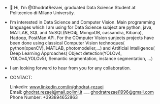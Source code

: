 - 👋 Hi, I’m @GhodratRezaei, graduated Data Science Student at Politecnico di Milano University.
- I’m interested in Data Science and Computer Vision.
    Main programming languages which I am using for Data Science subject are python, java, MATLAB, SQL and NoSQL(NEO4j,
MongoDB, cassandra, Kibana), Hadoop, PostMan API.
    For the COmputer Vision sunjects projects have been done using classical Computer Vision technoques( python(openCV),
MATLAB, photomodeller,...) and Artificial Intelligence( Deep Learning Approaches( Object detection(YOLOv4, YOLOv4,YOLOv5),
Semantic segmentation, instance segmentation, ...)
- I am looking forward to hear from you for any collaboration.

-   CONTACT: 

      Linkedin:  www.linkedin.com/in/ghodrat-rezaei       
      Email:  ghodrat.rezaei@mail.polimi.it  ___  ghodratrezaei1996@gmail.com  
      Phone Number:   +393894652863
